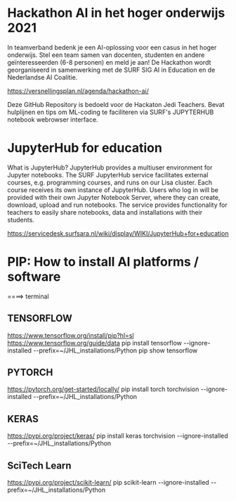 # Hackathon AI in het hoger onderwijs 2021
In teamverband bedenk je een AI-oplossing voor een casus in het hoger onderwijs. Stel een team samen van docenten, studenten en andere geïnteresseerden (6-8 personen) en meld je aan! De Hackathon wordt georganiseerd in samenwerking met de SURF SIG AI in Education en de Nederlandse AI Coalitie.
 
 https://versnellingsplan.nl/agenda/hackathon-ai/
 
Deze GitHub Repository is bedoeld voor de Hackaton Jedi Teachers. Bevat hulplijnen en tips om ML-coding te faciliteren via  SURF's JUPYTERHUB notebook webrowser interface.


# JupyterHub for education

What is JupyterHub?
JupyterHub provides a multiuser environment for Jupyter notebooks. The SURF JupyterHub service facilitates external courses, e.g. programming courses, and runs on our Lisa cluster.
Each course receives its own instance of JupyterHub. Users who log in will be provided with their own Jupyter Notebook Server, where they can create, download, upload and run notebooks. The service provides functionality for teachers to easily share notebooks, data and installations with their students.


https://servicedesk.surfsara.nl/wiki/display/WIKI/JupyterHub+for+education


# PIP: How to install AI platforms / software

====> terminal

## TENSORFLOW
https://www.tensorflow.org/install/pip?hl=sl
https://www.tensorflow.org/guide/data
pip install tensorflow  --ignore-installed --prefix=~/JHL_installations/Python
pip show tensorflow

## PYTORCH
https://pytorch.org/get-started/locally/
pip install torch torchvision --ignore-installed --prefix=~/JHL_installations/Python

## KERAS
https://pypi.org/project/keras/
pip install keras torchvision --ignore-installed --prefix=~/JHL_installations/Python

## SciTech Learn
https://pypi.org/project/scikit-learn/
pip scikit-learn --ignore-installed --prefix=~/JHL_installations/Python
